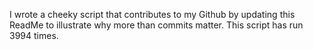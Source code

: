 I wrote a cheeky script that contributes to my Github by updating this ReadMe to illustrate why more than commits matter. This script has run 3994 times.